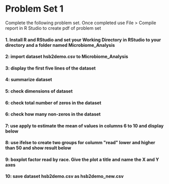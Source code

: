 # Problem Set 1
Complete the following problem set. Once completed use File > Compile report in R Studio to create pdf of problem set

#### 1. Install R and RStudio and set your Working Directory in RStudio to your directory and a folder named Microbiome_Analysis


#### 2: import dataset hsb2demo.csv to Microbiome_Analysis 


#### 3: display the first five lines of the dataset 


#### 4: summarize dataset


#### 5: check dimensions of dataset


#### 6: check total number of zeros in the dataset


#### 6: check how many non-zeros in the dataset


#### 7: use apply to estimate the mean of values in columns 6 to 10 and display below


#### 8: use ifelse to create two groups for columm "read" lower and higher than 50 and show result below


#### 9: boxplot factor read by race. Give the plot a title and name the X and Y axes


#### 10: save dataset hsb2demo.csv as hsb2demo_new.csv

